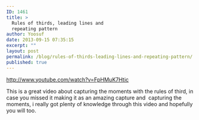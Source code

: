 ```yaml
---
ID: 1461
title: >
  Rules of thirds, leading lines and
  repeating pattern
author: Yoosuf
date: 2013-09-15 07:35:15
excerpt: ""
layout: post
permalink: /blog/rules-of-thirds-leading-lines-and-repeating-pattern/
published: true
---
```

http://www.youtube.com/watch?v=FpHMuK7Htic

This is a great video about capturing the moments with the rules of third, in case you missed it making it as an amazing capture and  capturing the moments, i really got plenty of knowledge through this video and hopefully you will too.
